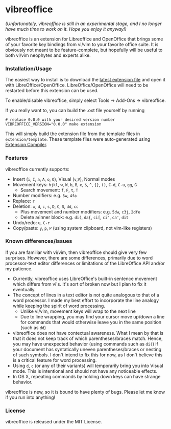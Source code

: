 # vibreoffice

*(Unfortunately, vibreoffice is still in an experimental stage, and I no longer have much time to work on it. Hope you enjoy it anyway!)*

vibreoffice is an extension for Libreoffice and OpenOffice that brings some of
your favorite key bindings from vi/vim to your favorite office suite. It is
obviously not meant to be feature-complete, but hopefully will be useful to
both vi/vim neophytes and experts alike.

### Installation/Usage

The easiest way to install is to download the
[latest extension file](https://raw.github.com/linuxmage/vibreoffice/master/dist/vibreoffice-1.1.4.oxt)
and open it with LibreOffice/OpenOffice. LibreOffice/OpenOffice will need to be restarted before this extension can be used.

To enable/disable vibreoffice, simply select Tools -> Add-Ons -> vibreoffice.

If you really want to, you can build the .oxt file yourself by running
```shell
# replace 0.0.0 with your desired version number
VIBREOFFICE_VERSION="0.0.0" make extension
```
This will simply build the extension file from the template files in
`extension/template`. These template files were auto-generated using
[Extension Compiler](https://wiki.openoffice.org/wiki/Extensions_Packager#Download).


### Features

vibreoffice currently supports:
- Insert (`i`, `I`, `a`, `A`, `o`, `O`), Visual (`v`,`V`), Normal modes
- Movement keys: `hjkl`, `w`, `W`, `b`, `B`, `e`, `$`, `^`, `{}`, `()`, `C-d`, `C-u`, `gg`, `G`
    - Search movement: `f`, `F`, `t`, `T`
- Number modifiers: e.g. `5w`, `4fa`
- Replace: `r`
- Deletion: `x`, `d`, `c`, `s`, `D`, `C`, `S`, `dd`, `cc`
    - Plus movement and number modifiers: e.g. `5dw`, `c3j`, `2dfe`
    - Delete a/inner block: e.g. `di(`, `da{`, `ci[`, `ci"`, `ca'`, `dit`
- Undo/redo: `u`, `C-r`
- Copy/paste: `y`, `p`, `P` (using system clipboard, not vim-like registers)

### Known differences/issues

If you are familiar with vi/vim, then vibreoffice should give very few
surprises. However, there are some differences, primarily due to word
processor-text editor differences or limitations of the LibreOffice API and/or
my patience.
- Currently, vibreoffice uses LibreOffice's built-in sentence movement which
  differs from vi's. It's sort of broken now but I plan to fix it eventually.
- The concept of lines in a text editor is not quite analogous to that of a
  word processor. I made my best effort to incorporate the line analogy while keeping
  the spirit of word processing.
    - Unlike vi/vim, movement keys will wrap to the next line
    - Due to line wrapping, you may find your cursor move up/down a line for
      commands that would otherwise leave you in the same position (such as `dd`)
- vibreoffice does not have contextual awareness. What I mean by that is that
  it does not keep track of which parentheses/braces match. Hence, you may have
  unexpected behavior (using commands such as `di(`) if your document has
  syntatically uneven parentheses/braces or nesting of such symbols. I don't
  intend to fix this for now, as I don't believe this is a critical feature for
  word processing.
- Using `d`, `c` (or any of their variants) will temporarily bring you into
  Visual mode. This is intentional and should not have any noticeable effects.
- In OS X, repeating commands by holding down keys can have strange behavior.

vibreoffice is new, so it is bound to have plenty of bugs. Please let me know
if you run into anything!


### License
vibreoffice is released under the MIT License.

